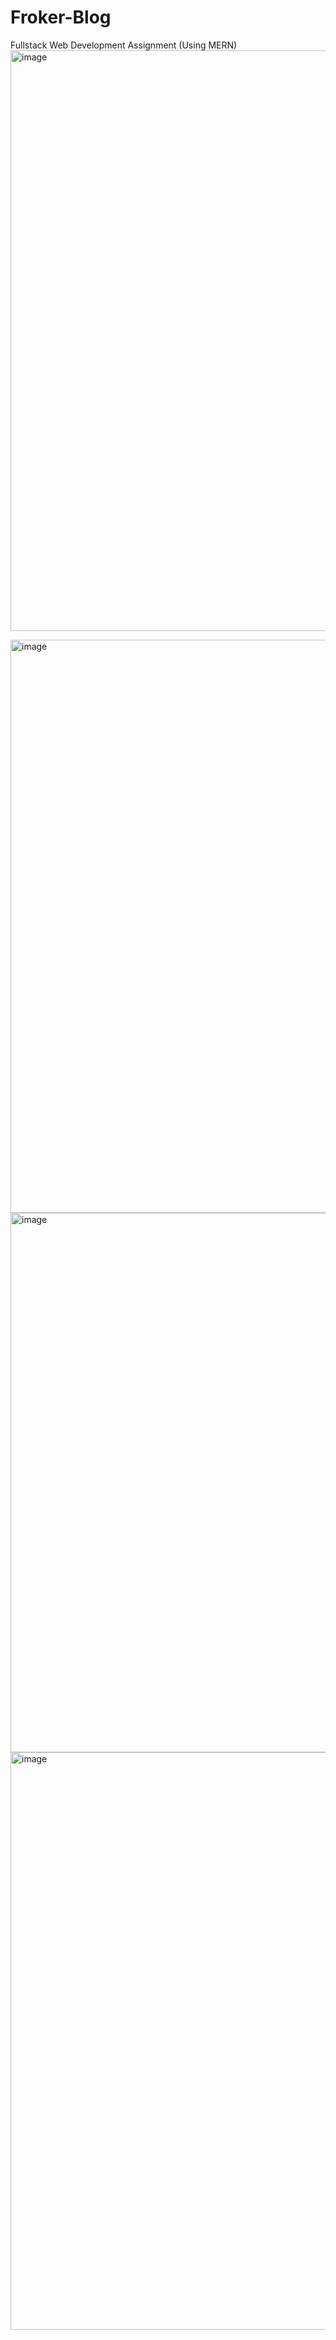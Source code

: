 # Froker-Blog
Fullstack Web Development Assignment (Using MERN)
<img width="929" alt="image" src="https://github.com/user-attachments/assets/76a4d54c-2059-4d29-9b8a-f756456a5502">

<img width="917" alt="image" src="https://github.com/user-attachments/assets/53218555-61ec-4a47-a969-5ddb29c77a06">

<img width="863" alt="image" src="https://github.com/user-attachments/assets/142245cb-f7c9-47f5-a0af-17ca794e6cd3">

<img width="924" alt="image" src="https://github.com/user-attachments/assets/abd94fcf-7d5c-429b-897b-dd71aa8da62d">

